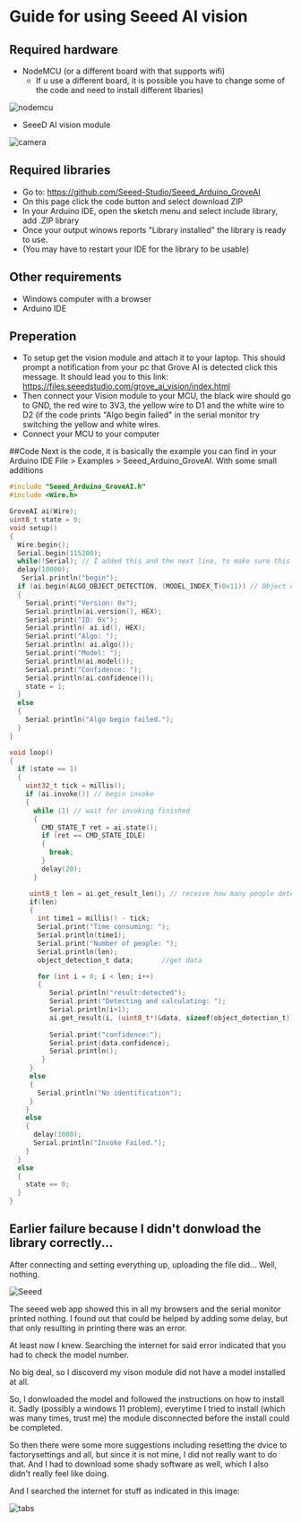 # Guide for using Seeed AI vision


## Required hardware
- NodeMCU (or a different board with that supports wifi)
  - If u use a different board, it is possible you have to change some of the code and need to install different libaries)

![nodemcu](https://github.com/user-attachments/assets/3315e651-f0f5-4989-92cf-d5a550946391)
- SeeeD AI vision module

![camera](https://github.com/user-attachments/assets/cd24d0b6-15d2-4bf3-90b8-03196a5f8a74)

## Required libraries
- Go to: https://github.com/Seeed-Studio/Seeed_Arduino_GroveAI
- On this page click the code button and select download ZIP
-   In your Arduino IDE, open the sketch menu and select include library, add .ZIP library
-   Once your output winows reports "Library installed" the library is ready to use.
-   (You may have to restart your IDE for the library to be usable)

## Other requirements
- Windows computer with a browser
- Arduino IDE

## Preperation
- To setup get the vision module and attach it to your laptop. This should prompt a notification from your pc that Grove AI is detected click this message. It should lead you to this link: https://files.seeedstudio.com/grove_ai_vision/index.html
- Then connect your Vision module to your MCU, the black wire should go to GND, the red wire to 3V3, the yellow wire to D1 and the white wire to D2 (if the code prints "Algo begin failed" in the serial monitor try switching the yellow and white wires.
- Connect your MCU to your computer

##Code
Next is the code, it is basically the example you can find in your Arduino IDE File > Examples > Seeed_Arduino_GroveAI. With some small additions
```C
#include "Seeed_Arduino_GroveAI.h"
#include <Wire.h>

GroveAI ai(Wire);
uint8_t state = 0;
void setup()
{
  Wire.begin();
  Serial.begin(115200);
  while(!Serial); // I added this and the next line, to make sure this is printed to the serial monitor. It would otherwise have passed this step before my Serial monitor was started up not printing this and not showing me the problems.
  delay(10000);
   Serial.println("begin");
  if (ai.begin(ALGO_OBJECT_DETECTION, (MODEL_INDEX_T)0x11)) // Object detection and pre-trained model 1 MODEL_PRE_INDEX_1
  {
    Serial.print("Version: 0x");
    Serial.println(ai.version(), HEX);
    Serial.print("ID: 0x");
    Serial.println( ai.id(), HEX);
    Serial.print("Algo: ");
    Serial.println( ai.algo());
    Serial.print("Model: ");
    Serial.println(ai.model());
    Serial.print("Confidence: ");
    Serial.println(ai.confidence());
    state = 1;
  }
  else
  {
    Serial.println("Algo begin failed.");
  }
}

void loop()
{
  if (state == 1)
  {
    uint32_t tick = millis();
    if (ai.invoke()) // begin invoke
    {
      while (1) // wait for invoking finished
      {
        CMD_STATE_T ret = ai.state(); 
        if (ret == CMD_STATE_IDLE)
        {
          break;
        }
        delay(20);
      }

     uint8_t len = ai.get_result_len(); // receive how many people detect
     if(len)
     {
       int time1 = millis() - tick; 
       Serial.print("Time consuming: ");
       Serial.println(time1);
       Serial.print("Number of people: ");
       Serial.println(len);
       object_detection_t data;       //get data

       for (int i = 0; i < len; i++)
       {
          Serial.println("result:detected");
          Serial.print("Detecting and calculating: ");
          Serial.println(i+1);
          ai.get_result(i, (uint8_t*)&data, sizeof(object_detection_t)); //get result
  
          Serial.print("confidence:");
          Serial.print(data.confidence);
          Serial.println();
        }
     }
     else
     {
       Serial.println("No identification");
     }
    }
    else
    {
      delay(1000);
      Serial.println("Invoke Failed.");
    }
  }
  else
  {
    state == 0;
  }
}

```

## Earlier failure because I didn't donwload the library correctly...
After connecting and setting everything up, uploading the file did...
Well, nothing.

![Seeed](https://github.com/user-attachments/assets/b9ab8fb2-c545-45d3-b29a-39b929bb2193)

The seeed web app showed this in all my browsers and the serial monitor printed nothing. I found out that could be helped by adding some delay, but that only resulting in printing there was an error.

At least now I knew. Searching the internet for said error indicated that you had to check the model number.

No big deal, so I discoverd my vison module did not have a model installed at all.

So, I donwloaded the model and followed the instructions on how to install it. Sadly (possibly a windows 11 problem), everytime I tried to install (which was many times, trust me) the module disconnected before the install could be completed.

So then there were some more suggestions including resetting the dvice to factorysettings and all, but since it is not mine, I did not really want to do that. And I had to download some shady software as well, which I also didn't really feel like doing.

And I searched the internet for stuff as indicated in this image:

![tabs](https://github.com/user-attachments/assets/11bafb38-546b-4aac-9cb3-37b48e5b8400)

